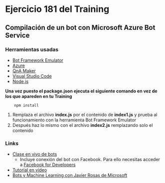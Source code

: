 # Ejercicio 181 del Training
## Compilación de un bot con Microsoft Azure Bot Service

### Herramientas usadas
* [Bot Framework Emulator](https://github.com/Microsoft/BotFramework-Emulator/releases/)
* [Azure](https://portal.azure.com/)
* [QnA Maker](https://www.qnamaker.ai/)
* [Visual Studio Code](https://code.visualstudio.com/)
* [Node.js](https://nodejs.org/es/download/)


**Una vez puesto el package.json ejecuta el siguiente comando en vez de los que apareden en tu Training**
```
    npm install
```

1. Remplaza el archivo **index.js** por el contenido de **index1.js** y prueba al funcionamiento con la herramienta Bot Framework Emulator
2. Después haz lo mismo con el archivo **index2.js** remplazando solo el contenido

### Links
* [Clase en vivo de bots](https://web.microsoftstream.com/video/70b68d6e-4752-457b-9c38-c7b57d5c6c36)
    * Incluye conexión del bot con Facebook. Para ello necesitas acceder a [Facebook for Developers](http://developers.facebook.com/)
* [Tutorial en video](https://youtu.be/fbiKNj5cwSE)
* [Bots y Machine Learning con Javier Rosas de Microsoft](https://web.microsoftstream.com/video/5190db81-97d1-4daf-bfc2-c96249a3e867)

